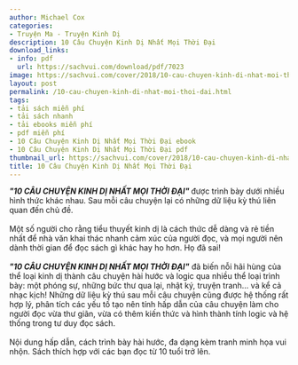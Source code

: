 ```yaml
---
author: Michael Cox
categories:
- Truyện Ma - Truyện Kinh Dị
description: 10 Câu Chuyện Kinh Dị Nhất Mọi Thời Đại
download_links:
- info: pdf
  url: https://sachvui.com/download/pdf/7023
image: https://sachvui.com/cover/2018/10-cau-chuyen-kinh-di-nhat-moi-thoi-dai.jpg
layout: post
permalink: /10-cau-chuyen-kinh-di-nhat-moi-thoi-dai.html
tags:
- tải sách miễn phí
- tải sách nhanh
- tải ebooks miễn phí
- pdf miễn phí
- 10 Câu Chuyện Kinh Dị Nhất Mọi Thời Đại ebook
- 10 Câu Chuyện Kinh Dị Nhất Mọi Thời Đại pdf
thumbnail_url: https://sachvui.com/cover/2018/10-cau-chuyen-kinh-di-nhat-moi-thoi-dai.jpg
title: 10 Câu Chuyện Kinh Dị Nhất Mọi Thời Đại
---
```


 <div class="item-desc text-justify"> <p><em><strong>"10 CÂU CHUYỆN KINH DỊ NHẤT MỌI THỜI ĐẠI" </strong></em>được trình bày dưới nhiều hình thức khác nhau. Sau mỗi câu chuyện lại có những dữ liệu kỳ thú liên quan đến chủ đề.<br><br>Một số người cho rằng tiểu thuyết kinh dị là cách thức dễ dàng và rẻ tiền nhất để nhà văn khai thác nhanh cảm xúc của người đọc, và mọi người nên dành thời gian để đọc sách gì khác hay ho hơn. Họ đã sai!<br><br><em><strong>"10 CÂU CHUYỆN KINH DỊ NHẤT MỌI THỜI ĐẠI"</strong></em> đã biến nỗi hãi hùng của thể loại kinh dị thành câu chuyện hài hước và logic qua nhiều thể loại trình bày: một phóng sự, những bức thư qua lại, nhật ký, truyện tranh… và kể cả nhạc kịch! Những dữ liệu kỳ thú sau mỗi câu chuyện cũng được hệ thống rất hợp lý, phân tích các yếu tố tạo nên tính hấp dẫn của câu chuyện làm cho người đọc vừa thư giãn, vừa có thêm kiến thức và hình thành tính logic và hệ thống trong tư duy đọc sách.<br><br>Nội dung hấp dẫn, cách trình bày hài hước, đa dạng kèm tranh minh họa vui nhộn. Sách thích hợp với các bạn đọc từ 10 tuổi trở lên.</p> </div>